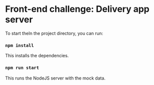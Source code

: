 # Front-end challenge: Delivery app server

To start theIn the project directory, you can run:

### `npm install`

This installs the dependencies.


### `npm run start`

This runs the NodeJS server with the mock data.
